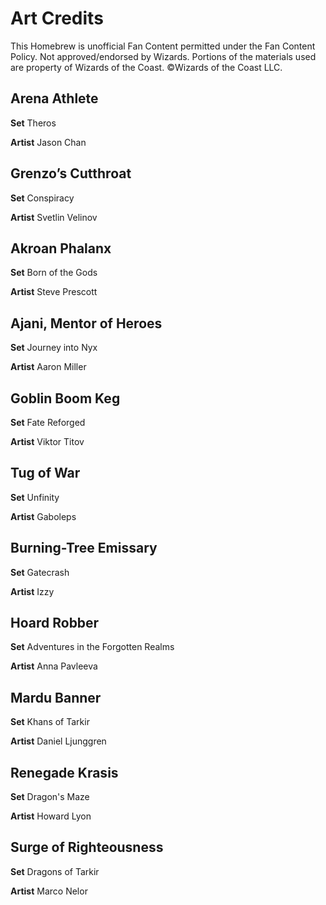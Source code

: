 # Art Credits

This Homebrew is unofficial Fan Content permitted under the Fan Content Policy. Not approved/endorsed by Wizards. Portions of the materials used are property of Wizards of the Coast. ©Wizards of the Coast LLC.

## Arena Athlete
**Set** Theros 

**Artist** Jason Chan  

## Grenzo’s Cutthroat
**Set**  Conspiracy

**Artist**  Svetlin Velinov

## Akroan Phalanx
**Set**  Born of the Gods

**Artist** Steve Prescott

## Ajani, Mentor of Heroes
**Set** Journey into Nyx

**Artist** Aaron Miller

## Goblin Boom Keg
**Set**  Fate Reforged

**Artist** Viktor Titov

## Tug of War
**Set** Unfinity

**Artist** Gaboleps

## Burning-Tree Emissary
**Set**  Gatecrash

**Artist** Izzy

## Hoard Robber
**Set** Adventures in the Forgotten Realms

**Artist** Anna Pavleeva

## Mardu Banner
**Set**  Khans of Tarkir

**Artist** Daniel Ljunggren

## Renegade Krasis
**Set**  Dragon's Maze  

**Artist** Howard Lyon

## Surge of Righteousness
**Set**   Dragons of Tarkir  

**Artist** Marco Nelor
